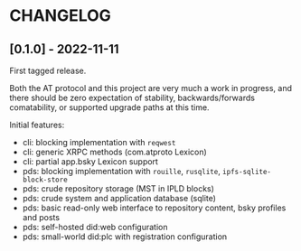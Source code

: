 
# CHANGELOG

## [0.1.0] - 2022-11-11

First tagged release.

Both the AT protocol and this project are very much a work in progress, and
there should be zero expectation of stability, backwards/forwards comatability,
or supported upgrade paths at this time.

Initial features:

- cli: blocking implementation with `reqwest`
- cli: generic XRPC methods (com.atproto Lexicon)
- cli: partial app.bsky Lexicon support
- pds: blocking implementation with `rouille`, `rusqlite`, `ipfs-sqlite-block-store`
- pds: crude repository storage (MST in IPLD blocks)
- pds: crude system and application database (sqlite)
- pds: basic read-only web interface to repository content, bsky profiles and posts
- pds: self-hosted did:web configuration
- pds: small-world did:plc with registration configuration
